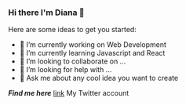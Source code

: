 ### Hi there I'm Diana 👋
Here are some ideas to get you started:

- 🔭 I’m currently working on Web Development
- 🌱 I’m currently learning Javascript and React
- 👯 I’m looking to collaborate on ...
- 🤔 I’m looking for help with ...
- 💬 Ask me about any cool idea you want to create


***Find me here***
[link](https://https://twitter.com/DianaDowns28) My Twitter account

<!--
**DianaED/DianaED** is a ✨ _special_ ✨ repository because its `README.md` (this file) appears on your GitHub profile.
-->
